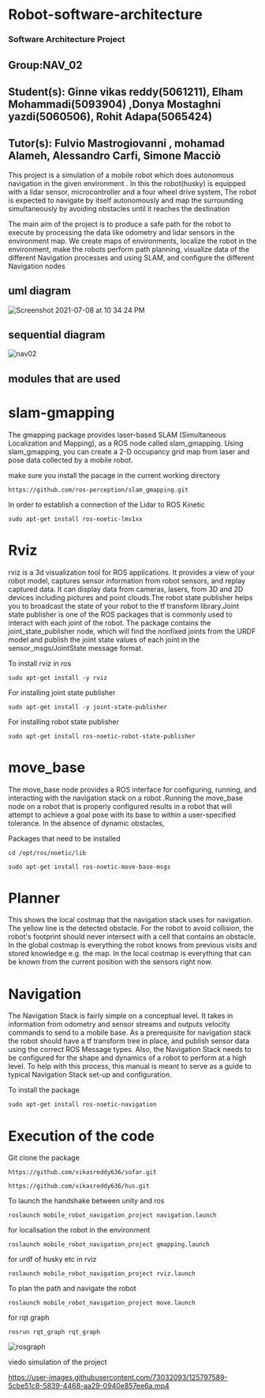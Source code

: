 # Robot-software-architecture
### Software Architecture Project

## Group:NAV_02

## Student(s): Ginne vikas reddy(5061211), Elham Mohammadi(5093904) ,Donya Mostaghni yazdi(5060506), Rohit Adapa(5065424)

## Tutor(s): Fulvio Mastrogiovanni , mohamad Alameh, Alessandro Carfi, Simone Macciò


This project is a simulation of a mobile robot which does autonomous navigation in the given environment . In this the robot(husky) is equipped with a lidar sensor, microcontroller and a four wheel drive system, The robot is expected to navigate by itself autonomously and map the surrounding simultaneously by avoiding obstacles until it reaches the destination

The main aim of the project is to produce a safe path for the robot to execute by processing the data like odometry and lidar sensors in the environment map. We create maps of environments, localize the robot in the environment, make the robots perform path planning, visualize data of the different Navigation processes and using SLAM, and configure the different Navigation nodes


## uml diagram
![Screenshot 2021-07-08 at 10 34 24 PM](https://user-images.githubusercontent.com/73032093/125801199-624b265c-c95a-44f2-a92e-4b0542e43d4f.png)

## sequential diagram
![nav02](https://user-images.githubusercontent.com/73032093/125801295-7bc6ac2b-77be-4b72-987f-ccc2ca98ab00.jpeg)

## modules that are used

# slam-gmapping

The gmapping package provides laser-based SLAM (Simultaneous Localization and Mapping), as a ROS node called slam_gmapping. Using slam_gmapping, you can create a 2-D occupancy grid map from laser and pose data collected by a mobile robot.

make sure you install the pacage in the current working directory 

`https://github.com/ros-perception/slam_gmapping.git`

In order to establish a connection of the Lidar to ROS Kinetic

`sudo apt-get install ros-noetic-lms1xx`

# Rviz

rviz is a 3d visualization tool for ROS applications. It provides a view of your robot model, captures sensor information from robot sensors, and replay captured data. It can display data from cameras, lasers, from 3D and 2D devices including pictures and point clouds.The robot state publisher helps you to broadcast the state of your robot to the tf transform library.Joint state publisher is one of the ROS packages that is commonly used to interact with each joint of the robot. The package contains the joint_state_publisher node, which will find the nonfixed joints from the URDF model and publish the joint state values of each joint in the sensor_msgs/JointState message format.

To install rviz in ros 

`sudo apt-get install -y rviz`

For installing joint state publisher

`sudo apt-get install -y joint-state-publisher`

For installing robot state publisher

`sudo apt-get install ros-noetic-robot-state-publisher`


# move_base
The move_base node provides a ROS interface for configuring, running, and interacting with the navigation stack on a robot .Running the move_base node on a robot that is properly configured results in a robot that will attempt to achieve a goal pose with its base to within a user-specified tolerance. In the absence of dynamic obstacles,

Packages that need to be installed

`cd /opt/ros/noetic/lib`

`sudo apt-get install ros-noetic-move-base-msgs`


# Planner

This shows the local costmap that the navigation stack uses for navigation. The yellow line is the detected obstacle. For the robot to avoid collision, the robot's footprint should never intersect with a cell that contains an obstacle.
In the global costmap is everything the robot knows from previous visits and stored knowledge e.g. the map. In the local costmap is everything that can be known from the current position with the sensors right now. 

# Navigation

The Navigation Stack is fairly simple on a conceptual level. It takes in information from odometry and sensor streams and outputs velocity commands to send to a mobile base. As a prerequisite for navigation stack the robot should have a tf transform tree in place, and publish sensor data using the correct ROS Message types. Also, the Navigation Stack needs to be configured for the shape and dynamics of a robot to perform at a high level. To help with this process, this manual is meant to serve as a guide to typical Navigation Stack set-up and configuration.


To install the package

`sudo apt-get install ros-noetic-navigation`



# Execution of the code

Git clone the package

`https://github.com/vikasreddy636/sofar.git`

`https://github.com/vikasreddy636/hus.git`

To launch the handshake between unity and ros

`roslaunch mobile_robot_navigation_project navigation.launch`

for localisation the robot in the environment

`roslaunch mobile_robot_navigation_project gmapping.launch`

for urdf of husky etc in rviz

`roslaunch mobile_robot_navigation_project rviz.launch`

To plan the path and navigate the robot 

`roslaunch mobile_robot_navigation_project move.launch`

for rqt graph

`rosrun rqt_graph rqt_graph`

![rosgraph](https://user-images.githubusercontent.com/73032093/125849584-219f39fc-8848-4a42-80bd-476f1e363265.png)


viedo simulation of the project

https://user-images.githubusercontent.com/73032093/125797589-5cbe51c8-5839-4468-aa29-0940e857ee6a.mp4
